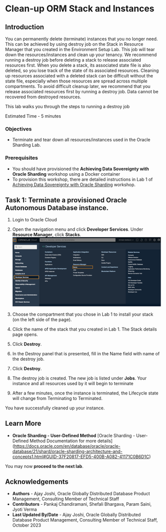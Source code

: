 # Clean-up ORM Stack and Instances

## Introduction

You can permanently delete (terminate) instances that you no longer need. This can be achieved by using destroy job on the Stack in Resource Manager that you created in the Environment Setup Lab. This job will tear down the resources/instances and clean up your tenancy.
We recommend running a destroy job before deleting a stack to release associated resources first. When you delete a stack, its associated state file is also deleted, so you lose track of the state of its associated resources. Cleaning up resources associated with a deleted stack can be difficult without the state file, especially when those resources are spread across multiple compartments. To avoid difficult cleanup later, we recommend that you release associated resources first by running a destroy job.
Data cannot be recovered from destroyed resources.

This lab walks you through the steps to running a destroy job

Estimated Time - 5 minutes

### Objectives

- Terminate and tear down all resources/instances used in the Oracle Sharding Lab.

### Prerequisites

- You should have provisioned the **Achieving Data Sovereignty with Oracle Sharding** workshop using a Docker container
- To provision this workshop, there are detailed instructions in Lab 1 of [Achieving Data Sovereignty with Oracle Sharding](https://livelabs.oracle.com/pls/apex/r/dbpm/livelabs/view-workshop?wid=866) workshop.

## Task 1: Terminate a provisioned Oracle Autonomous Database instance.

1. Login to Oracle Cloud

2. Open the navigation menu and click **Developer Services**. Under **Resource Manager**, click **Stacks**.
  ![stack](images/stack.png " ")

3. Choose the compartment that you chose in Lab 1 to install your stack (on the left side of the page).

4. Click the name of the stack that you created in Lab 1. The Stack details page opens.

5. Click **Destroy**.

6. In the Destroy panel that is presented, fill in the Name field with name of the destroy job.

7. Click **Destroy**.

8. The destroy job is created. The new job is listed under **Jobs**. Your instance and all resources used by it will begin to terminate

9. After a few minutes, once the instance is terminated, the Lifecycle state will change from Terminating to Terminated.

  You have successfully cleaned up your instance.

## Learn More

-  **Oracle Sharding - User-Defined Method**
[Oracle Sharding - User-Defined Method Documentation for more details] (https://docs.oracle.com/en/database/oracle/oracle-database/21/shard/oracle-sharding-architecture-and-concepts1.html#GUID-37F20817-EFD5-400B-A082-41171C0B6D1C)

You may now **proceed to the next lab**.

## Acknowledgements

* **Authors** - Ajay Joshi, Oracle Globally Distributed Database Product Management, Consulting Member of Technical Staff
* **Contributors** - Pankaj Chandiramani, Shefali Bhargava, Param Saini, Jyoti Verma
* **Last Updated By/Date** - Ajay Joshi, Oracle Globally Distributed Database Product Management, Consulting Member of Technical Staff, October 2023